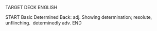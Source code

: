 TARGET DECK
ENGLISH

START
Basic
Determined
Back: adj. Showing determination; resolute, unflinching.  determinedly adv.
END
